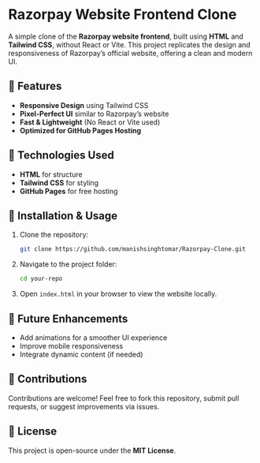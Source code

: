 
# Razorpay Website Frontend Clone  

A simple clone of the **Razorpay website frontend**, built using **HTML** and **Tailwind CSS**, without React or Vite. This project replicates the design and responsiveness of Razorpay’s official website, offering a clean and modern UI.  

## 🚀 Features  
- **Responsive Design** using Tailwind CSS  
- **Pixel-Perfect UI** similar to Razorpay’s website  
- **Fast & Lightweight** (No React or Vite used)  
- **Optimized for GitHub Pages Hosting**  

## 🔧 Technologies Used  
- **HTML** for structure  
- **Tailwind CSS** for styling  
- **GitHub Pages** for free hosting  

## 📂 Installation & Usage  
1. Clone the repository:  
   ```sh
   git clone https://github.com/manishsinghtomar/Razorpay-Clone.git
   ```
2. Navigate to the project folder:  
   ```sh
   cd your-repo
   ```
3. Open `index.html` in your browser to view the website locally.  

## 🌟 Future Enhancements  
- Add animations for a smoother UI experience  
- Improve mobile responsiveness  
- Integrate dynamic content (if needed)  

## 🤝 Contributions  
Contributions are welcome! Feel free to fork this repository, submit pull requests, or suggest improvements via issues.  

## 📜 License  
This project is open-source under the **MIT License**.  



 
